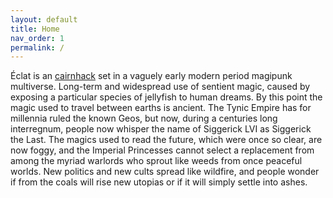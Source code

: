 ```yaml
---
layout: default
title: Home
nav_order: 1
permalink: /
---
```


Éclat is an [cairnhack](https://cairnrpg.com/) set in a vaguely early modern period magipunk multiverse. Long-term and widespread use of sentient magic, caused by exposing a particular species of jellyfish to human dreams. By this point the magic used to travel between earths is ancient. The Tynic Empire has for millennia ruled the known Geos, but now, during a centuries long interregnum, people now whisper the name of Siggerick LVI as Siggerick the Last. The magics used to read the future, which were once so clear, are now foggy, and the Imperial Princesses cannot select a replacement from among the myriad warlords who sprout like weeds from once peaceful worlds. New politics and new cults spread like wildfire, and people wonder if from the coals will rise new utopias or if it will simply settle into ashes.